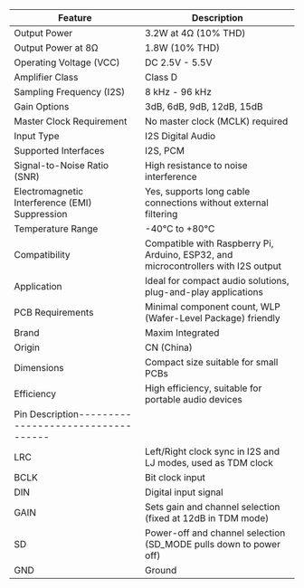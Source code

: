 | Feature                                           | Description                                                                       |
|---------------------------------------------------|------------------------------------------------------------------                 |
| Output Power                                      | 3.2W at 4Ω (10% THD)                                                              |
| Output Power at 8Ω                                | 1.8W (10% THD)                                                                    |
| Operating Voltage (VCC)                           | DC 2.5V - 5.5V                                                                    |
| Amplifier Class                                   | Class D                                                                           |
| Sampling Frequency (I2S)                          | 8 kHz - 96 kHz                                                                    |
| Gain Options                                      | 3dB, 6dB, 9dB, 12dB, 15dB                                                         |
| Master Clock Requirement                          | No master clock (MCLK) required                                                   |
| Input Type                                        | I2S Digital Audio                                                                 |
| Supported Interfaces                              | I2S, PCM                                                                          |
| Signal-to-Noise Ratio (SNR)                       | High resistance to noise interference                                             |
| Electromagnetic Interference (EMI) Suppression    | Yes, supports long cable connections without external filtering                   |
| Temperature Range                                 | -40℃ to +80℃                                                                    |
| Compatibility                                     | Compatible with Raspberry Pi, Arduino, ESP32, and microcontrollers with I2S output|
| Application                                       | Ideal for compact audio solutions, plug-and-play applications                     |
| PCB Requirements                                  | Minimal component count, WLP (Wafer-Level Package) friendly                       |
| Brand                                             | Maxim Integrated                                                                  |
| Origin                                            | CN (China)                                                                        |
| Dimensions                                        | Compact size suitable for small PCBs                                              |
| Efficiency                                        | High efficiency, suitable for portable audio devices                              |
| Pin Description-----------------------------------|                                                                                   |
| LRC                                               | Left/Right clock sync in I2S and LJ modes, used as TDM clock                      |
| BCLK                                              | Bit clock input                                                                   |
| DIN                                               | Digital input signal                                                              |
| GAIN                                              | Sets gain and channel selection (fixed at 12dB in TDM mode)                       |
| SD                                                | Power-off and channel selection (SD_MODE pulls down to power off)                 |
| GND                                               | Ground                                                                            |
